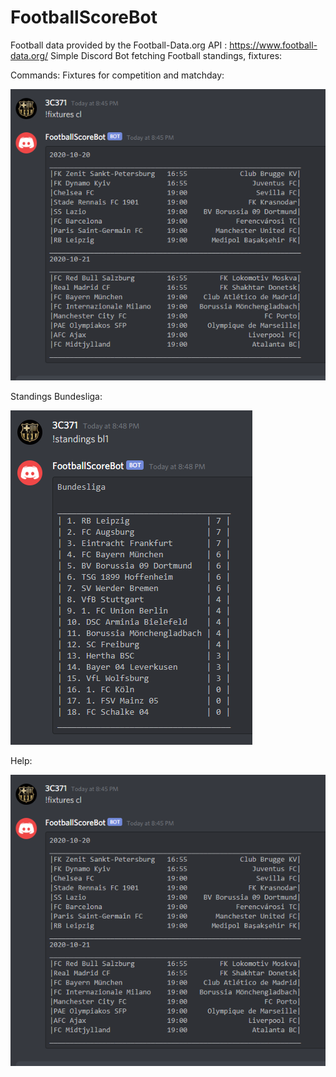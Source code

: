 # FootballScoreBot
Football data provided by the Football-Data.org API : https://www.football-data.org/
Simple Discord Bot fetching Football standings, fixtures:

Commands:
Fixtures for competition and matchday:

![Fixtures](/images/cl_fixtures_current_matchday.PNG)

Standings Bundesliga:

![Standings](/images/standings_bl1.PNG)

Help:

![Fixtures](/images/cl_fixtures_current_matchday.PNG)
